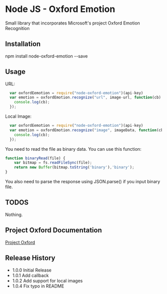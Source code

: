 Node JS - Oxford Emotion
=========

Small library that incorporates Microsoft's project Oxford Emotion Recognition

## Installation

  npm install node-oxford-emotion --save

## Usage

   URL:

```javascript
  var oxfordEemotion = require("node-oxford-emotion")(api-key)
  var emotion = oxfordEmotion.recognize("url", image-url, function(cb) {
    console.log(cb);
  });
```
  Local Image:
  ```javascript
    var oxfordEemotion = require("node-oxford-emotion")(api-key)
    var emotion = oxfordEmotion.recognize("image", imageData, function(cb) {
      console.log(cb);
    });
  ```

  You need to read the file as binary data. You can use this function:
  ```javascript
  function binaryRead(file) {
      var bitmap = fs.readFileSync(file);
      return new Buffer(bitmap.toString('binary'),'binary');
  }
  ```
  You also need to parse the response using JSON.parse() if you input binary file.

## TODOS
   Nothing.

## Project Oxford Documentation

  [Project Oxford](https://dev.projectoxford.ai/docs/services/5639d931ca73072154c1ce89/operations/563b31ea778daf121cc3a5fa)

## Release History

 * 1.0.0 Initial Release
 * 1.0.1 Add callback
 * 1.0.2 Add support for local images
 * 1.0.4 Fix typo in README